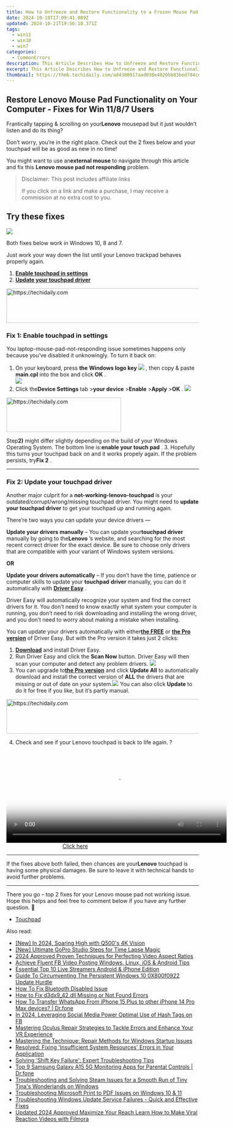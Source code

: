 ```yaml
---
title: How to Unfreeze and Restore Functionality to a Frozen Mouse Pad or Touchpad
date: 2024-10-18T17:09:41.089Z
updated: 2024-10-21T19:56:10.371Z
tags:
  - win11
  - win10
  - win7
categories:
  - CommonErrors
description: This Article Describes How to Unfreeze and Restore Functionality to a Frozen Mouse Pad or Touchpad
excerpt: This Article Describes How to Unfreeze and Restore Functionality to a Frozen Mouse Pad or Touchpad
thumbnail: https://thmb.techidaily.com/ad4388017aad038e4020bb83bed704ce1407b9c4acd2fda68cb5e54d580ca0be.jpg
---
```


## Restore Lenovo Mouse Pad Functionality on Your Computer - Fixes for Win 11/8/7 Users

 Frantically tapping & scrolling on your**Lenovo** mousepad but it just wouldn’t listen and do its thing?

 Don’t worry, you’re in the right place. Check out the 2 fixes below and your touchpad will be as good as new in no time!

 You might want to use an**external mouse** to navigate through this article and fix this **Lenovo mouse pad not responding** problem.

>  Disclaimer: This post includes affiliate links
>
>  If you click on a link and make a purchase, I may receive a commission at no extra cost to you.
>

## Try these fixes

![](https://images.drivereasy.com/wp-content/uploads/2018/08/img_5b73f339adae6.jpg)

Both fixes below work in Windows 10, 8 and 7.

 Just work your way down the list until your Lenovo trackpad behaves properly again.

1. [**Enable touchpad in settings**](#F1)
2. [**Update your touchpad driver**](#F2)

<!-- affiliate ads begin -->
<a href="https://appsumo.8odi.net/c/5597632/2043661/7443" target="_top" id="2043661">
  <img src="//a.impactradius-go.com/display-ad/7443-2043661" border="0" alt="https://techidaily.com" width="728" height="90"/>
</a>
<img height="0" width="0" src="https://appsumo.8odi.net/i/5597632/2043661/7443" style="position:absolute;visibility:hidden;" border="0" />
<!-- affiliate ads end -->

### Fix 1: Enable touchpad in settings

 You laptop-mouse-pad-not-responding issue sometimes happens only because you’ve disabled it unknowingly. To turn it back on:

1. On your keyboard, press **the**   **Windows logo key ![](https://images.drivereasy.com/wp-content/uploads/2018/04/img_5ae0331bc08e4.png)**  , then copy & paste **main.cpl** into the box and click **OK** .  
![](https://images.drivereasy.com/wp-content/uploads/2018/07/img_5b3dbcd41adbc.png)
2. Click the**Device Settings** tab >**your device** \>**Enable** \>**Apply** \>**OK** . ![](https://images.drivereasy.com/wp-content/uploads/2018/07/img_5b3dbdfd5f66f.jpg)  

<!-- affiliate ads begin -->
<a href="https://aidotcom.pxf.io/c/5597632/2129041/19576" target="_top" id="2129041">
  <img src="//a.impactradius-go.com/display-ad/19576-2129041" border="0" alt="https://techidaily.com" width="300" height="90"/>
</a>
<img height="0" width="0" src="https://aidotcom.pxf.io/i/5597632/2129041/19576" style="position:absolute;visibility:hidden;" border="0" />
<!-- affiliate ads end -->

 Step**2)** might differ slightly depending on the build of your Windows Operating System. The bottom line is:**enable your touch pad** .
3. Hopefully this turns your touchpad back on and it works propely again. If the problem persists, try**Fix 2** .

---

### Fix 2: Update your touchpad driver

 Another major culprit for a **not-working-lenovo-touchpad**   is your outdated/corrupt/wrong/missing touchpad driver. You might need to **update your touchpad driver**   to get your touchpad up and running again.

 There’re two ways you can update your device drivers —

**Update your drivers manually** – You can update your**touchpad driver** manually by going to the**Lenovo** ’s website, and searching for the most recent correct driver for the exact device. Be sure to choose only drivers that are compatible with your variant of Windows system versions.

**OR**

**Update your drivers automatically** –  If you don’t have the time, patience or computer skills to update your **touchpad** **driver** manually, you can do it automatically with **[Driver Easy](https://tools.techidaily.com/drivereasy/download/)**  .

 Driver Easy will automatically recognize your system and find the correct drivers for it. You don’t need to know exactly what system your computer is running, you don’t need to risk downloading and installing the wrong driver, and you don’t need to worry about making a mistake when installing.

 You can update your drivers automatically with either[**the FREE**](https://tools.techidaily.com/drivereasy/download/) or **[the Pro version](https://tools.techidaily.com/drivereasy/download/)**  of Driver Easy. But with the Pro version it takes just 2 clicks:

1. **[Download](https://tools.techidaily.com/drivereasy/download/)**  and install Driver Easy.
2. Run Driver Easy and click the **Scan Now** button. Driver Easy will then scan your computer and detect any problem drivers. ![](http://wp.easeware.net/wp-content/uploads/2018/04/img_5ac1a01192ca4.png)
3. You can upgrade to[**the Pro version**](https://tools.techidaily.com/drivereasy/download/) and click **Update All** to automatically download and install the correct version of **ALL**  the drivers that are missing or out of date on your system.![](https://images.drivereasy.com/wp-content/uploads/2018/07/img_5b3df9ad3f86c.jpg) You can also click **Update** to do it for free if you like, but it’s partly manual.

<!-- affiliate ads begin -->
<a href="https://aligracehair.sjv.io/c/5597632/2047366/19272" target="_top" id="2047366">
  <img src="//a.impactradius-go.com/display-ad/19272-2047366" border="0" alt="https://techidaily.com" width="728" height="90"/>
</a>
<img height="0" width="0" src="https://aligracehair.sjv.io/i/5597632/2047366/19272" style="position:absolute;visibility:hidden;" border="0" />
<!-- affiliate ads end -->

4. Check and see if your Lenovo touchpad is back to life again. ?

<!-- affiliate ads begin -->
<span id="1982570">
					<video width="576" height="240" style="cursor:pointer"
           poster="//a.impactradius-go.com/display-clicktoplayimage/1982570.png"
           onclick="if(!this.playClicked){this.play();this.setAttribute('controls',true);this.playClicked=true;}">
	   <source src="//a.impactradius-go.com/display-ad/22993-1982570">
	   <img src="//a.impactradius-go.com/display-clicktoplayimage/1982570.png" style="border: none; height: 100%; width: 100%; object-fit: contain">
	</video>
	<div style="width:360px;text-align:center"><a href="javascript:window.open(decodeURIComponent('https%3A%2F%2Fhomestyler.sjv.io%2Fc%2F5597632%2F1982570%2F22993'), '_blank');void(0);">Click here</a></div>
</span>
<img height="0" width="0" src="https://imp.pxf.io/i/5597632/1982570/22993" style="position:absolute;visibility:hidden;" border="0" />
<!-- affiliate ads end -->

---

 If the fixes above both failed, then chances are your**Lenovo** touchpad is having some physical damages. Be sure to leave it with technical hands to avoid further problems.

---

 There you go – top 2 fixes for your Lenovo mouse pad not working issue. Hope this helps and feel free to comment below if you have any further question. 🙂

* [Touchpad](https://bellelily.pxf.io/m5azgm)

<ins class="adsbygoogle"
     style="display:block"
     data-ad-format="autorelaxed"
     data-ad-client="ca-pub-7571918770474297"
     data-ad-slot="1223367746"></ins>

<ins class="adsbygoogle"
     style="display:block"
     data-ad-client="ca-pub-7571918770474297"
     data-ad-slot="8358498916"
     data-ad-format="auto"
     data-full-width-responsive="true"></ins>

<span class="atpl-alsoreadstyle">Also read:</span>
<div><ul>
<li><a href="https://article-tips.techidaily.com/new-in-2024-soaring-high-with-q500s-4k-vision/"><u>[New] In 2024, Soaring High with Q500's 4K Vision</u></a></li>
<li><a href="https://fox-cloud.techidaily.com/new-ultimate-gopro-studio-steps-for-time-lapse-magic/"><u>[New] Ultimate GoPro Studio Steps for Time Lapse Magic</u></a></li>
<li><a href="https://fox-info.techidaily.com/2024-approved-proven-techniques-for-perfecting-video-aspect-ratios/"><u>2024 Approved Proven Techniques for Perfecting Video Aspect Ratios</u></a></li>
<li><a href="https://facebook-video-content.techidaily.com/achieve-fluent-fb-video-posting-windows-linux-ios-and-android-tips/"><u>Achieve Fluent FB Video Posting Windows, Linux, iOS & Android Tips</u></a></li>
<li><a href="https://extra-information.techidaily.com/essential-top-10-live-streamers-android-and-iphone-edition/"><u>Essential Top 10 Live Streamers Android & iPhone Edition</u></a></li>
<li><a href="https://win-howtos.techidaily.com/guide-to-circumventing-the-persistent-windows-10-0x800f0922-update-hurdle/"><u>Guide To Circumventing The Persistent Windows 10 0X800f0922 Update Hurdle</u></a></li>
<li><a href="https://win-howtos.techidaily.com/how-to-fix-bluetooth-disabled-issue/"><u>How To Fix Bluetooth Disabled Issue</u></a></li>
<li><a href="https://win-howtos.techidaily.com/how-to-fix-d3dx942dll-missing-or-not-found-errors/"><u>How to Fix d3dx9_42.dll Missing or Not Found Errors</u></a></li>
<li><a href="https://review-topics.techidaily.com/how-to-transfer-whatsapp-from-iphone-15-plus-to-other-iphone-14-pro-max-devices-drfone-by-drfone-transfer-whatsapp-from-ios-transfer-whatsapp-from-ios/"><u>How To Transfer WhatsApp From iPhone 15 Plus to other iPhone 14 Pro Max devices? | Dr.fone</u></a></li>
<li><a href="https://facebook-clips.techidaily.com/in-2024-leveraging-social-media-power-optimal-use-of-hash-tags-on-fb/"><u>In 2024, Leveraging Social Media Power Optimal Use of Hash Tags on FB</u></a></li>
<li><a href="https://win-howtos.techidaily.com/mastering-oculus-repair-strategies-to-tackle-errors-and-enhance-your-vr-experience/"><u>Mastering Oculus Repair Strategies to Tackle Errors and Enhance Your VR Experience</u></a></li>
<li><a href="https://win-howtos.techidaily.com/mastering-the-technique-repair-methods-for-windows-startup-issues/"><u>Mastering the Technique: Repair Methods for Windows Startup Issues</u></a></li>
<li><a href="https://win-howtos.techidaily.com/resolved-fixing-insufficient-system-resources-errors-in-your-application/"><u>Resolved: Fixing 'Insufficient System Resources' Errors in Your Application</u></a></li>
<li><a href="https://win-howtos.techidaily.com/solving-shift-key-failure-expert-troubleshooting-tips/"><u>Solving 'Shift Key Failure': Expert Troubleshooting Tips</u></a></li>
<li><a href="https://android-location-track.techidaily.com/top-9-samsung-galaxy-a15-5g-monitoring-apps-for-parental-controls-drfone-by-drfone-virtual-android/"><u>Top 9 Samsung Galaxy A15 5G Monitoring Apps for Parental Controls | Dr.fone</u></a></li>
<li><a href="https://program-issues.techidaily.com/troubleshooting-and-solving-steam-issues-for-a-smooth-run-of-tiny-tinas-wonderlands-on-windows/"><u>Troubleshooting and Solving Steam Issues for a Smooth Run of Tiny Tina's Wonderlands on Windows</u></a></li>
<li><a href="https://win-howtos.techidaily.com/troubleshooting-microsoft-print-to-pdf-issues-on-windows-10-and-11/"><u>Troubleshooting Microsoft Print to PDF Issues on Windows 10 & 11</u></a></li>
<li><a href="https://win-howtos.techidaily.com/troubleshooting-windows-update-service-failures-quick-and-effective-fixes/"><u>Troubleshooting Windows Update Service Failures - Quick and Effective Fixes</u></a></li>
<li><a href="https://ai-video-apps.techidaily.com/updated-2024-approved-maximize-your-reach-learn-how-to-make-viral-reaction-videos-with-filmora/"><u>Updated 2024 Approved Maximize Your Reach Learn How to Make Viral Reaction Videos with Filmora</u></a></li>
</ul></div>

